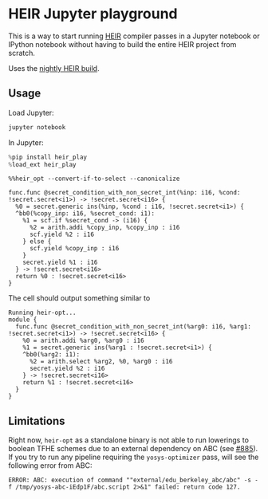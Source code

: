 # HEIR Jupyter playground

This is a way to start running [HEIR](https://heir.dev) compiler passes in a
Jupyter notebook or IPython notebook without having to build the entire HEIR
project from scratch.

Uses the
[nightly HEIR build](https://github.com/google/heir/releases/tag/nightly).

## Usage

Load Jupyter:

```bash
jupyter notebook
```

In Jupyter:

```python
%pip install heir_play
%load_ext heir_play
```

```mlir
%%heir_opt --convert-if-to-select --canonicalize

func.func @secret_condition_with_non_secret_int(%inp: i16, %cond: !secret.secret<i1>) -> !secret.secret<i16> {
  %0 = secret.generic ins(%inp, %cond : i16, !secret.secret<i1>) {
  ^bb0(%copy_inp: i16, %secret_cond: i1):
    %1 = scf.if %secret_cond -> (i16) {
      %2 = arith.addi %copy_inp, %copy_inp : i16
      scf.yield %2 : i16
    } else {
      scf.yield %copy_inp : i16
    }
    secret.yield %1 : i16
  } -> !secret.secret<i16>
  return %0 : !secret.secret<i16>
}
```

The cell should output something similar to

```mlir
Running heir-opt...
module {
  func.func @secret_condition_with_non_secret_int(%arg0: i16, %arg1: !secret.secret<i1>) -> !secret.secret<i16> {
    %0 = arith.addi %arg0, %arg0 : i16
    %1 = secret.generic ins(%arg1 : !secret.secret<i1>) {
    ^bb0(%arg2: i1):
      %2 = arith.select %arg2, %0, %arg0 : i16
      secret.yield %2 : i16
    } -> !secret.secret<i16>
    return %1 : !secret.secret<i16>
  }
}
```

## Limitations

Right now, `heir-opt` as a standalone binary is not able to run lowerings to
boolean TFHE schemes due to an external dependency on ABC (see
[#885](https://github.com/google/heir/issues/885)). If you try to run any
pipeline requiring the `yosys-optimizer` pass, will see the following error from
ABC:

```
ERROR: ABC: execution of command ""external/edu_berkeley_abc/abc" -s -f /tmp/yosys-abc-iEdp1F/abc.script 2>&1" failed: return code 127.
```
